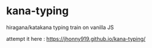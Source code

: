 # kana-typing
hiragana/katakana typing train on vanilla JS

attempt it here : https://jhonny919.github.io/kana-typing/
